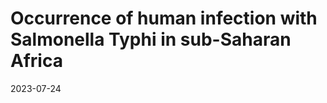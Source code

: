 Occurrence of human infection with Salmonella Typhi in sub-Saharan
Africa
================
2023-07-24

## 
